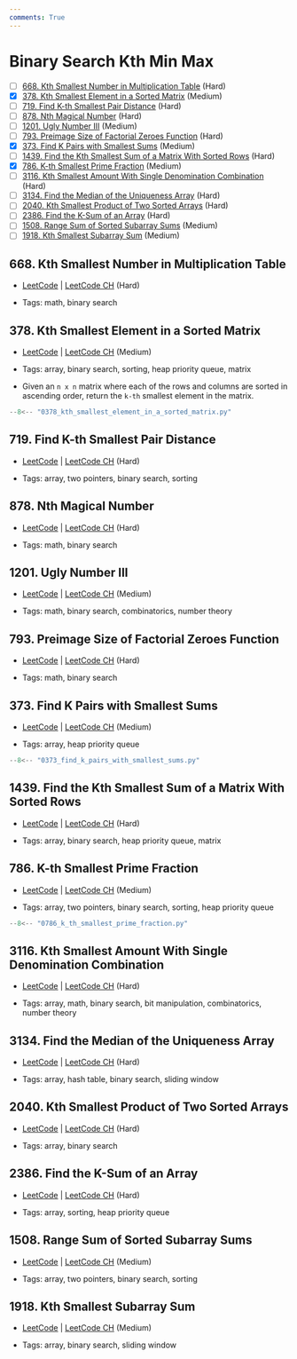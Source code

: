 ```yaml
---
comments: True
---
```


# Binary Search Kth Min Max

- [ ] [668. Kth Smallest Number in Multiplication Table](https://leetcode.cn/problems/kth-smallest-number-in-multiplication-table/) (Hard)
- [x] [378. Kth Smallest Element in a Sorted Matrix](https://leetcode.cn/problems/kth-smallest-element-in-a-sorted-matrix/) (Medium)
- [ ] [719. Find K-th Smallest Pair Distance](https://leetcode.cn/problems/find-k-th-smallest-pair-distance/) (Hard)
- [ ] [878. Nth Magical Number](https://leetcode.cn/problems/nth-magical-number/) (Hard)
- [ ] [1201. Ugly Number III](https://leetcode.cn/problems/ugly-number-iii/) (Medium)
- [ ] [793. Preimage Size of Factorial Zeroes Function](https://leetcode.cn/problems/preimage-size-of-factorial-zeroes-function/) (Hard)
- [x] [373. Find K Pairs with Smallest Sums](https://leetcode.cn/problems/find-k-pairs-with-smallest-sums/) (Medium)
- [ ] [1439. Find the Kth Smallest Sum of a Matrix With Sorted Rows](https://leetcode.cn/problems/find-the-kth-smallest-sum-of-a-matrix-with-sorted-rows/) (Hard)
- [x] [786. K-th Smallest Prime Fraction](https://leetcode.cn/problems/k-th-smallest-prime-fraction/) (Medium)
- [ ] [3116. Kth Smallest Amount With Single Denomination Combination](https://leetcode.cn/problems/kth-smallest-amount-with-single-denomination-combination/) (Hard)
- [ ] [3134. Find the Median of the Uniqueness Array](https://leetcode.cn/problems/find-the-median-of-the-uniqueness-array/) (Hard)
- [ ] [2040. Kth Smallest Product of Two Sorted Arrays](https://leetcode.cn/problems/kth-smallest-product-of-two-sorted-arrays/) (Hard)
- [ ] [2386. Find the K-Sum of an Array](https://leetcode.cn/problems/find-the-k-sum-of-an-array/) (Hard)
- [ ] [1508. Range Sum of Sorted Subarray Sums](https://leetcode.cn/problems/range-sum-of-sorted-subarray-sums/) (Medium)
- [ ] [1918. Kth Smallest Subarray Sum](https://leetcode.cn/problems/kth-smallest-subarray-sum/) (Medium)

## 668. Kth Smallest Number in Multiplication Table

-   [LeetCode](https://leetcode.com/problems/kth-smallest-number-in-multiplication-table/) | [LeetCode CH](https://leetcode.cn/problems/kth-smallest-number-in-multiplication-table/) (Hard)

-   Tags: math, binary search

## 378. Kth Smallest Element in a Sorted Matrix

-   [LeetCode](https://leetcode.com/problems/kth-smallest-element-in-a-sorted-matrix/) | [LeetCode CH](https://leetcode.cn/problems/kth-smallest-element-in-a-sorted-matrix/) (Medium)

-   Tags: array, binary search, sorting, heap priority queue, matrix
-   Given an `n x n` matrix where each of the rows and columns are sorted in ascending order, return the `k-th` smallest element in the matrix.

```python title="378. Kth Smallest Element in a Sorted Matrix - Python Solution"
--8<-- "0378_kth_smallest_element_in_a_sorted_matrix.py"
```

## 719. Find K-th Smallest Pair Distance

-   [LeetCode](https://leetcode.com/problems/find-k-th-smallest-pair-distance/) | [LeetCode CH](https://leetcode.cn/problems/find-k-th-smallest-pair-distance/) (Hard)

-   Tags: array, two pointers, binary search, sorting

## 878. Nth Magical Number

-   [LeetCode](https://leetcode.com/problems/nth-magical-number/) | [LeetCode CH](https://leetcode.cn/problems/nth-magical-number/) (Hard)

-   Tags: math, binary search

## 1201. Ugly Number III

-   [LeetCode](https://leetcode.com/problems/ugly-number-iii/) | [LeetCode CH](https://leetcode.cn/problems/ugly-number-iii/) (Medium)

-   Tags: math, binary search, combinatorics, number theory

## 793. Preimage Size of Factorial Zeroes Function

-   [LeetCode](https://leetcode.com/problems/preimage-size-of-factorial-zeroes-function/) | [LeetCode CH](https://leetcode.cn/problems/preimage-size-of-factorial-zeroes-function/) (Hard)

-   Tags: math, binary search

## 373. Find K Pairs with Smallest Sums

-   [LeetCode](https://leetcode.com/problems/find-k-pairs-with-smallest-sums/) | [LeetCode CH](https://leetcode.cn/problems/find-k-pairs-with-smallest-sums/) (Medium)

-   Tags: array, heap priority queue

```python title="373. Find K Pairs with Smallest Sums - Python Solution"
--8<-- "0373_find_k_pairs_with_smallest_sums.py"
```

## 1439. Find the Kth Smallest Sum of a Matrix With Sorted Rows

-   [LeetCode](https://leetcode.com/problems/find-the-kth-smallest-sum-of-a-matrix-with-sorted-rows/) | [LeetCode CH](https://leetcode.cn/problems/find-the-kth-smallest-sum-of-a-matrix-with-sorted-rows/) (Hard)

-   Tags: array, binary search, heap priority queue, matrix

## 786. K-th Smallest Prime Fraction

-   [LeetCode](https://leetcode.com/problems/k-th-smallest-prime-fraction/) | [LeetCode CH](https://leetcode.cn/problems/k-th-smallest-prime-fraction/) (Medium)

-   Tags: array, two pointers, binary search, sorting, heap priority queue

```python title="786. K-th Smallest Prime Fraction - Python Solution"
--8<-- "0786_k_th_smallest_prime_fraction.py"
```

## 3116. Kth Smallest Amount With Single Denomination Combination

-   [LeetCode](https://leetcode.com/problems/kth-smallest-amount-with-single-denomination-combination/) | [LeetCode CH](https://leetcode.cn/problems/kth-smallest-amount-with-single-denomination-combination/) (Hard)

-   Tags: array, math, binary search, bit manipulation, combinatorics, number theory

## 3134. Find the Median of the Uniqueness Array

-   [LeetCode](https://leetcode.com/problems/find-the-median-of-the-uniqueness-array/) | [LeetCode CH](https://leetcode.cn/problems/find-the-median-of-the-uniqueness-array/) (Hard)

-   Tags: array, hash table, binary search, sliding window

## 2040. Kth Smallest Product of Two Sorted Arrays

-   [LeetCode](https://leetcode.com/problems/kth-smallest-product-of-two-sorted-arrays/) | [LeetCode CH](https://leetcode.cn/problems/kth-smallest-product-of-two-sorted-arrays/) (Hard)

-   Tags: array, binary search

## 2386. Find the K-Sum of an Array

-   [LeetCode](https://leetcode.com/problems/find-the-k-sum-of-an-array/) | [LeetCode CH](https://leetcode.cn/problems/find-the-k-sum-of-an-array/) (Hard)

-   Tags: array, sorting, heap priority queue

## 1508. Range Sum of Sorted Subarray Sums

-   [LeetCode](https://leetcode.com/problems/range-sum-of-sorted-subarray-sums/) | [LeetCode CH](https://leetcode.cn/problems/range-sum-of-sorted-subarray-sums/) (Medium)

-   Tags: array, two pointers, binary search, sorting

## 1918. Kth Smallest Subarray Sum

-   [LeetCode](https://leetcode.com/problems/kth-smallest-subarray-sum/) | [LeetCode CH](https://leetcode.cn/problems/kth-smallest-subarray-sum/) (Medium)

-   Tags: array, binary search, sliding window

